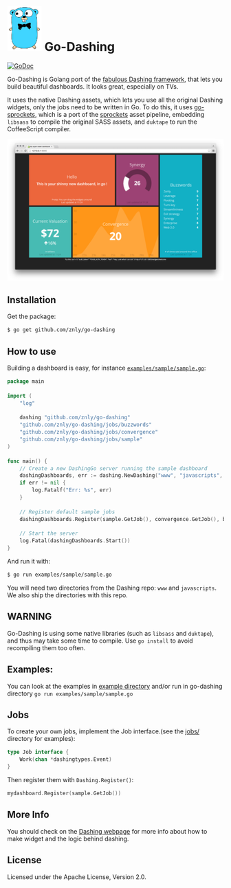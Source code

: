 # <img src="logo.png" alt="logo" width="80px"> Go-Dashing

[![GoDoc](https://godoc.org/github.com/znly/go-dashing?status.png)](https://godoc.org/github.com/znly/go-dashing)

Go-Dashing is Golang port of the [fabulous Dashing framework](http://shopify.github.com/dashing), that lets you build beautiful dashboards. It looks great, especially on TVs.

It uses the native Dashing assets, which lets you use all the original Dashing widgets, only the jobs need to be written in Go. To do this, it uses [go-sprockets](https://github.com/znly/go-sprockets), which is a port of the [sprockets](https://github.com/rails/sprockets) asset pipeline, embedding `libsass` to compile the original SASS assets, and `duktape` to run the CoffeeScript compiler.

![screenshot](screenshot.png)

## Installation
Get the package:

```bash
$ go get github.com/znly/go-dashing
```

## How to use
Building a dashboard is easy, for instance [`examples/sample/sample.go`](examples/sample.go):
```go
package main

import (
	"log"

	dashing "github.com/znly/go-dashing"
	"github.com/znly/go-dashing/jobs/buzzwords"
	"github.com/znly/go-dashing/jobs/convergence"
	"github.com/znly/go-dashing/jobs/sample"
)

func main() {
	// Create a new DashingGo server running the sample dashboard
	dashingDashboards, err := dashing.NewDashing("www", "javascripts", "sample", "auth-dev", "127.0.0.1", "5005", false)
	if err != nil {
		log.Fatalf("Err: %s", err)
	}

	// Register default sample jobs
	dashingDashboards.Register(sample.GetJob(), convergence.GetJob(), buzzwords.GetJob())

	// Start the server
	log.Fatal(dashingDashboards.Start())
}
```

And run it with:
```bash
$ go run examples/sample/sample.go
```

You will need two directories from the Dashing repo: `www` and `javascripts`. We also ship the directories with this repo.

##  WARNING

Go-Dashing is using some native libraries (such as `libsass` and `duktape`), and thus may take some time to compile. Use ```go install``` to avoid recompiling them too often.

## Examples:

You can look at the examples in [example directory](examples/) and/or run in go-dashing directory ```go run examples/sample/sample.go```

## Jobs

To create your own jobs, implement the Job interface.(see the [jobs/](https://github.com/znly/go-dashing/tree/master/jobs) directory for examples):
```go
type Job interface {
    Work(chan *dashingtypes.Event)
}
```

Then register them with `Dashing.Register()`:
```go
mydashboard.Register(sample.GetJob())
```

## More Info

You should check on the [Dashing webpage](http://shopify.github.com/dashing) for more info about how to make widget and the logic behind dashing.

## License
Licensed under the Apache License, Version 2.0.
